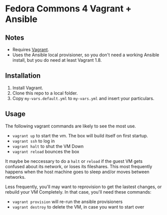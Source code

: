 # Fedora Commons 4 Vagrant + Ansible

##  Notes

* Requires [Vagrant](https://www.vagrantup.com/downloads.html). 
* Uses the Ansible local provisioner, so you don't need a working Ansible install, but you do need at least Vagrant 1.8.


## Installation

1. Install Vagrant.
1. Clone this repo to a local folder.
1. Copy `my-vars.default.yml` to `my-vars.yml` and insert your particulars.


## Usage 

The following vagrant commands are likely to see the most use. 

* `vagrant up` to start the vm. The box will build itself on first startup. 
* `vagrant ssh` to log in
* `vagrant halt` to shut the VM Down
* `vagrant reload` bounces the box

It maybe be neccessary to do a `halt` or `reload` if the guest VM gets confused about its network, or loses its fileshares. This most frequently happens when the host machine goes to sleep and/or moves between networks.

Less frequently, you'll may want to reprovision to get the lastest changes, or rebuild your VM Completely. In that case, you'll need these commands:
* `vagrant provision` will re-run the ansible provisioners
* `vagrant destroy` to delete the VM, in case you want to start over
